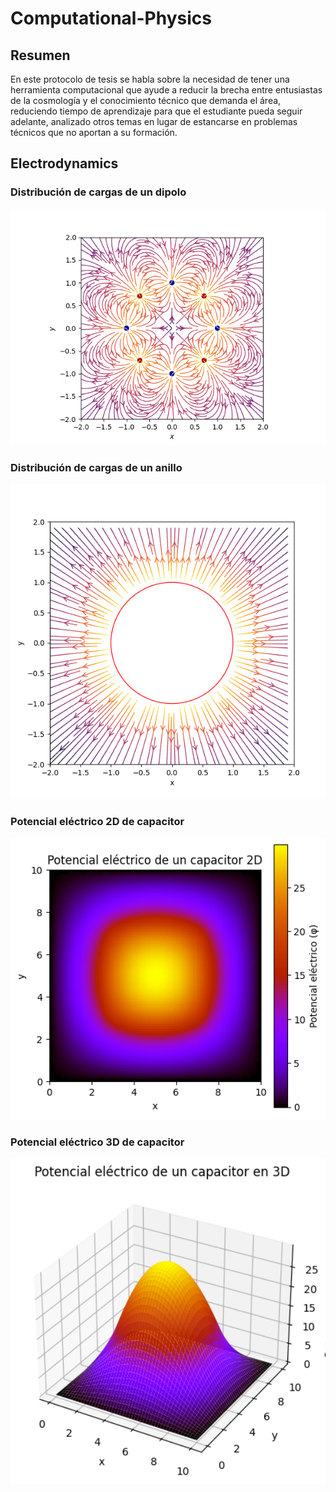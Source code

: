 # Computational-Physics

## Resumen

En este protocolo de tesis se habla sobre la necesidad de tener una herramienta
computacional que ayude a reducir la brecha entre entusiastas de la cosmología y el
conocimiento técnico que demanda el área, reduciendo tiempo de aprendizaje para
que el estudiante pueda seguir adelante, analizado otros temas en lugar de estancarse
en problemas técnicos que no aportan a su formación.

## Electrodynamics

### Distribución de cargas de un dipolo

<p align="center">
<img src="./Electrodynamics/charge_distributions/dipole_plot.png" width="713">
</p>

### Distribución de cargas de un anillo
<p align="center">
<img src="./Electrodynamics/charge_distributions/ring_plot.png" width="713">
</p>

### Potencial eléctrico 2D de capacitor

<p align="center">
<img src="./Electrodynamics/poisson/relaxation_method/capacitor2D_plot.png" width="713">
</p>

### Potencial eléctrico 3D de capacitor

<p align="center">
<img src="./Electrodynamics/poisson/relaxation_method/capacitor3D_plot.png" width="713">
</p>
